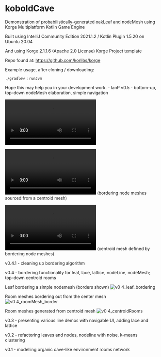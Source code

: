 # koboldCave
Demonstration of probabilistically-generated oakLeaf and nodeMesh using Korge Multiplatform Kotlin Game Engine

Built using IntelliJ Community Edition 2021.1.2 / Kotlin Plugin 1.5.20 on Ubuntu 20.04

And using Korge 2.1.1.6 (Apache 2.0 License) Korge Project template

Repo found at: https://github.com/korlibs/korge

Example usage, after cloning / downloading:

```./gradlew :runJvm```

Hope this may help you in your development work. - IanP
v0.5 - bottom-up, top-down nodeMesh elaboration, simple navigation

![Simple Navigation](https://user-images.githubusercontent.com/13192685/126921656-bce9fd21-9637-403c-8306-9aac2a6acbac.mp4)

![Top-down elaboration](https://user-images.githubusercontent.com/13192685/126921652-4d4a586b-1cb2-41a2-a24b-0ff46151695a.mp4) (bordering node meshes sourced from a centroid mesh)

![Bottom-up elaboration](https://user-images.githubusercontent.com/13192685/126921632-1f843da4-e165-4f32-9c9e-b69ff2a798ff.mp4) (centroid mesh defined by bordering node meshes)

v0.4.1 - cleaning up bordering algorithm

v0.4 - bordering functionality for leaf, lace, lattice, nodeLine, nodeMesh; top-down centroid rooms

Leaf bordering a simple nodemesh (borders shown)
![v0 4_leaf_bordering](https://user-images.githubusercontent.com/13192685/125235014-05ce0f80-e29f-11eb-9e94-2e5e38764048.png)

Room meshes bordering out from the center mesh
![v0 4_roomMesh_border](https://user-images.githubusercontent.com/13192685/125235012-05357900-e29f-11eb-99a5-6aebae12e136.png)

Room meshes generated from centroid mesh
![v0 4_centroidRooms](https://user-images.githubusercontent.com/13192685/125235010-049ce280-e29f-11eb-9ee5-6766215a7613.png)

v0.3 - presenting various line demos with navigable UI, adding lace and lattice

v0.2 - refactoring leaves and nodes, nodeline with noise, k-means clustering

v0.1 - modelling organic cave-like environment rooms network

